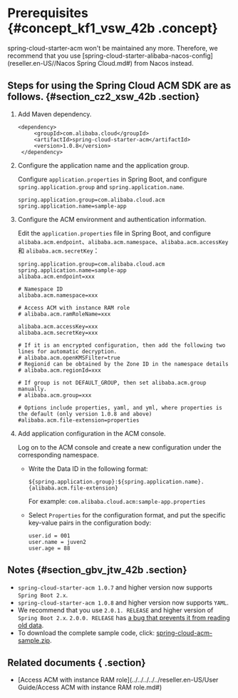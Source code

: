 # Prerequisites {#concept_kf1_vsw_42b .concept}

spring-cloud-starter-acm won't be maintained any more. Therefore, we recommend that you use [spring-cloud-starter-alibaba-nacos-config](reseller.en-US//Nacos Spring Cloud.md#) from Nacos instead.

## Steps for using the Spring Cloud ACM SDK are as follows. {#section_cz2_xsw_42b .section}

1.  Add Maven dependency.

    ```
    <dependency>
         <groupId>com.alibaba.cloud</groupId>
         <artifactId>spring-cloud-starter-acm</artifactId>
         <version>1.0.8</version>
     </dependency>
    
    ```

2.  Configure the application name and the application group.

    Configure `application.properties` in Spring Boot, and configure `spring.application.group` and `spring.application.name`.

    ```
    spring.application.group=com.alibaba.cloud.acm
    spring.application.name=sample-app
    ```

3.  Configure the ACM environment and authentication information.

    Edit the `application.properties` file in Spring Boot, and configure `alibaba.acm.endpoint`、`alibaba.acm.namespace`、`alibaba.acm.accessKey` 和 `alibaba.acm.secretKey`：

    ```
    spring.application.group=com.alibaba.cloud.acm
    spring.application.name=sample-app
    alibaba.acm.endpoint=xxx
    
    # Namespace ID
    alibaba.acm.namespace=xxx
    
    # Access ACM with instance RAM role
    # alibaba.acm.ramRoleName=xxx
    
    alibaba.acm.accessKey=xxx
    alibaba.acm.secretKey=xxx
    
    # If it is an encrypted configuration, then add the following two lines for automatic decryption.
    # alibaba.acm.openKMSFilter=true
    # Regionid can be obtained by the Zone ID in the namespace details
    # alibaba.acm.regionId=xxx
    
    # If group is not DEFAULT_GROUP, then set alibaba.acm.group manually.
    # alibaba.acm.group=xxx
    
    # Options include properties, yaml, and yml, where properties is the default (only version 1.0.8 and above)
    #alibaba.acm.file-extension=properties
    
    ```

4.  Add application configuration in the ACM console.

    Log on to the ACM console and create a new configuration under the corresponding namespace.

    -   Write the Data ID in the following format:

        `${spring.application.group}:${spring.application.name}.{alibaba.acm.file-extension}`

        For example: `com.alibaba.cloud.acm:sample-app.properties`

    -   Select `Properties` for the configuration format, and put the specific key-value pairs in the configuration body:

        ```
        user.id = 001
        user.name = juven2
        user.age = 88
        ```


## Notes {#section_gbv_jtw_42b .section}

-   `spring-cloud-starter-acm 1.0.7` and higher version now supports `Spring Boot 2.x`.
-   `spring-cloud-starter-acm 1.0.8` and higher version now supports `YAML`.
-   We recommend that you use `2.0.1. RELEASE` and higher version of `Spring Boot 2.x`. `2.0.0. RELEASE` has [a bug that prevents it from reading old data](https://github.com/spring-projects/spring-boot/issues/12451).
-   To download the complete sample code, click: [spring-cloud-acm-sample.zip](https://acm-public.oss-cn-hangzhou.aliyuncs.com/sample/spring-cloud-acm-sample.zip).

## Related documents { .section}

-   [Access ACM with instance RAM role](../../../../../reseller.en-US/User Guide/Access ACM with instance RAM role.md#)

